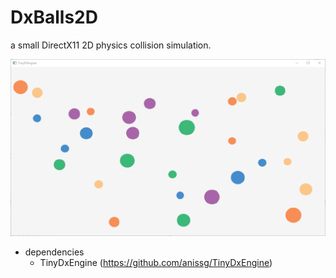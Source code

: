 # DxBalls2D
a small DirectX11 2D physics collision simulation.

![](https://github.com/anissg/DxBalls2D/blob/master/Screenshots/2dballs.gif)
* dependencies
  - TinyDxEngine (https://github.com/anissg/TinyDxEngine)
